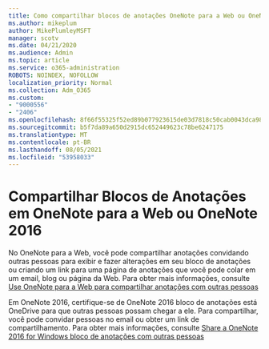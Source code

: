 ```yaml
---
title: Como compartilhar blocos de anotações OneNote para a Web ou OneNote 2016
ms.author: mikeplum
author: MikePlumleyMSFT
manager: scotv
ms.date: 04/21/2020
ms.audience: Admin
ms.topic: article
ms.service: o365-administration
ROBOTS: NOINDEX, NOFOLLOW
localization_priority: Normal
ms.collection: Adm_O365
ms.custom:
- "9000556"
- "2406"
ms.openlocfilehash: 8f66f55325f52ed89b077923615de03d7818c50cab0043dca98aadca3e725bc8
ms.sourcegitcommit: b5f7da89a650d2915dc652449623c78be6247175
ms.translationtype: MT
ms.contentlocale: pt-BR
ms.lasthandoff: 08/05/2021
ms.locfileid: "53958033"
---
```

# <a name="share-notebooks-in-onenote-for-the-web-or-onenote-2016"></a>Compartilhar Blocos de Anotações em OneNote para a Web ou OneNote 2016

No OneNote para a Web, você pode compartilhar anotações convidando outras pessoas para exibir e fazer alterações em seu bloco de anotações ou criando um link para uma página de anotações que você pode colar em um email, blog ou página da Web. Para obter mais informações, consulte [Use OneNote para a Web para compartilhar anotações com outras pessoas](https://support.office.com/article/D3481FBE-E06C-4883-B7E9-B2EE9F38AED3)

Em OneNote 2016, certifique-se de OneNote 2016 bloco de anotações está OneDrive para que outras pessoas possam chegar a ele. Para compartilhar, você pode convidar pessoas no email ou obter um link de compartilhamento. Para obter mais informações, consulte [Share a OneNote 2016 for Windows bloco de anotações com outras pessoas](https://support.office.com/article/d14b6033-7a95-4536-9216-bb0a5e0f8285)